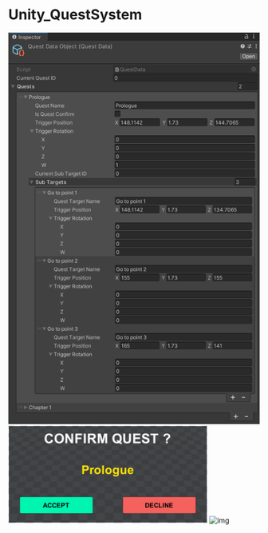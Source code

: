 # Unity_QuestSystem

![img](https://github.com/paveldrobny/Unity_QuestSystem/blob/main/QuestData.png)
![img](https://github.com/paveldrobny/Unity_QuestSystem/blob/main/ConfirmQuest.png)
![img](https://github.com/paveldrobny/Unity_QuestSystem/blob/main/Completed.png)
